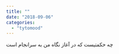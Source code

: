 ```yaml
---
title: ""
date: "2018-09-06"
categories: 
  - "tytomood"
---
```


چه حکمتیست که در آغاز نگاه من به سرانجام است
